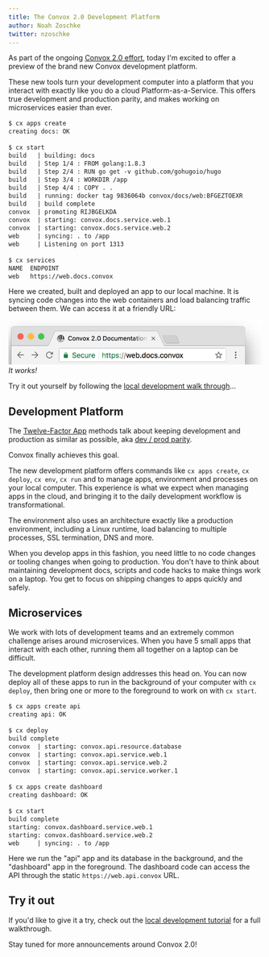 ```yaml
---
title: The Convox 2.0 Development Platform
author: Noah Zoschke
twitter: nzoschke
---
```


As part of the ongoing [Convox 2.0 effort](https://docs.convox.com/), today I'm excited to offer a preview of the brand new Convox development platform.

These new tools turn your development computer into a platform that you interact with exactly like you do a cloud Platform-as-a-Service. This offers true development and production parity, and makes working on microservices easier than ever.

```console
$ cx apps create
creating docs: OK

$ cx start
build   | building: docs
build   | Step 1/4 : FROM golang:1.8.3
build   | Step 2/4 : RUN go get -v github.com/gohugoio/hugo
build   | Step 3/4 : WORKDIR /app
build   | Step 4/4 : COPY . .
build   | running: docker tag 9836064b convox/docs/web:BFGEZTOEXR
build   | build complete
convox  | promoting RIJBGELKDA
convox  | starting: convox.docs.service.web.1
convox  | starting: convox.docs.service.web.2
web     | syncing: . to /app
web     | Listening on port 1313

$ cx services
NAME  ENDPOINT
web   https://web.docs.convox
```

Here we created, built and deployed an app to our local machine. It is syncing code changes into the web containers and load balancing traffic between them. We can access it at a friendly URL:

![It works!](/assets/images/chrome-secure.png)*It works!*

Try it out yourself by following the [local development walk through](https://docs.convox.com/walkthroughs/local/)...

<!--more-->

## Development Platform

The [Twelve-Factor App](https://12factor.net) methods talk about keeping development and production as similar as possible, aka [dev / prod parity](https://12factor.net/dev-prod-parity).

Convox finally achieves this goal.

The new development platform offers commands like `cx apps create`, `cx deploy`, `cx env`, `cx run` and  to manage apps, environment and processes on your local computer. This experience is what we expect when managing apps in the cloud, and bringing it to the daily development workflow is transformational.

The environment also uses an architecture exactly like a production environment, including a Linux runtime, load balancing to multiple processes, SSL termination, DNS and more.

When you develop apps in this fashion, you need little to no code changes or tooling changes when going to production. You don't have to think about maintaining development docs, scripts and code hacks to make things work on a laptop. You get to focus on shipping changes to apps quickly and safely.

## Microservices

We work with lots of development teams and an extremely common challenge arises around microservices. When you have 5 small apps that interact with each other, running them all together on a laptop can be difficult.

The development platform design addresses this head on. You can now deploy all of these apps to run in the background of your computer with `cx deploy`, then bring one or more to the foreground to work on with `cx start`.

```
$ cx apps create api
creating api: OK

$ cx deploy
build complete
convox  | starting: convox.api.resource.database
convox  | starting: convox.api.service.web.1
convox  | starting: convox.api.service.web.2
convox  | starting: convox.api.service.worker.1

$ cx apps create dashboard
creating dashboard: OK

$ cx start
build complete
starting: convox.dashboard.service.web.1
starting: convox.dashboard.service.web.2
web     | syncing: . to /app
```

Here we run the "api" app and its database in the background, and the "dashboard" app in the foreground. The dashboard code can access the API through the static `https://web.api.convox` URL.

## Try it out

If you'd like to give it a try, check out the [local development tutorial](https://docs-staging.convox.com/walkthroughs/local/) for a full walkthrough.

Stay tuned for more announcements around Convox 2.0!